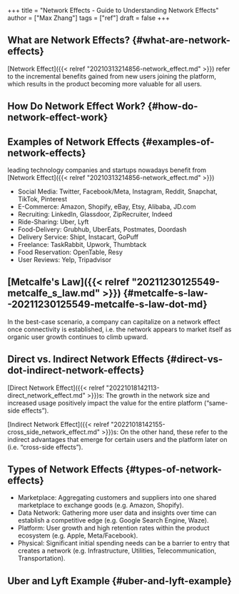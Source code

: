 +++
title = "Network Effects - Guide to Understanding Network Effects"
author = ["Max Zhang"]
tags = ["ref"]
draft = false
+++

## What are Network Effects? {#what-are-network-effects}

[Network Effect]({{< relref "20210313214856-network_effect.md" >}}) refer to the incremental benefits gained from new users joining the platform, which results in the product becoming more valuable for all users.


## How Do Network Effect Work? {#how-do-network-effect-work}


## Examples of Network Effects {#examples-of-network-effects}

leading technology companies and startups nowadays benefit from [Network Effect]({{< relref "20210313214856-network_effect.md" >}})

-   Social Media: Twitter, Facebook/Meta, Instagram, Reddit, Snapchat, TikTok, Pinterest
-   E-Commerce: Amazon, Shopify, eBay, Etsy, Alibaba, JD.com
-   Recruiting: LinkedIn, Glassdoor, ZipRecruiter, Indeed
-   Ride-Sharing: Uber, Lyft
-   Food-Delivery: Grubhub, UberEats, Postmates, Doordash
-   Delivery Service: Shipt, Instacart, GoPuff
-   Freelance: TaskRabbit, Upwork, Thumbtack
-   Food Reservation: OpenTable, Resy
-   User Reviews: Yelp, Tripadvisor


## [Metcalfe's Law]({{< relref "20211230125549-metcalfe_s_law.md" >}}) {#metcalfe-s-law--20211230125549-metcalfe-s-law-dot-md}

In the best-case scenario, a company can capitalize on a network effect once connectivity is established, i.e. the network appears to market itself as organic user growth continues to climb upward.


## Direct vs. Indirect Network Effects {#direct-vs-dot-indirect-network-effects}

[Direct Network Effect]({{< relref "20221018142113-direct_network_effect.md" >}})s: The growth in the network size and increased usage positively impact the value for the entire platform (“same-side effects”).

[Indirect Network Effect]({{< relref "20221018142155-cross_side_network_effect.md" >}})s: On the other hand, these refer to the indirect advantages that emerge for certain users and the platform later on (i.e. “cross-side effects”).


## Types of Network Effects {#types-of-network-effects}

-   Marketplace: Aggregating customers and suppliers into one shared marketplace to exchange goods (e.g. Amazon, Shopify).
-   Data Network: Gathering more user data and insights over time can establish a competitive edge (e.g. Google Search Engine, Waze).
-   Platform: User growth and high retention rates within the product ecosystem (e.g. Apple, Meta/Facebook).
-   Physical: Significant initial spending needs can be a barrier to entry that creates a network (e.g. Infrastructure, Utilities, Telecommunication, Transportation).


## Uber and Lyft Example {#uber-and-lyft-example}
